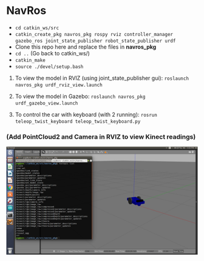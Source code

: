 # NavRos

- `cd catkin_ws/src`
- `catkin_create_pkg navros_pkg rospy rviz controller_manager gazebo_ros joint_state_publisher robot_state_publisher urdf`
-  Clone this repo here and replace the files in **navros_pkg**
- `cd ..` (Go back to catkin_ws/)
- `catkin_make`
- `source ./devel/setup.bash`

1. To view the model in RVIZ (using joint_state_publisher gui): `roslaunch navros_pkg urdf_rviz_view.launch`

2. To view the model in Gazebo: `roslaunch navros_pkg urdf_gazebo_view.launch `

3. To control the car with keyboard (with 2 running): `rosrun teleop_twist_keyboard teleop_twist_keyboard.py `

### (Add PointCloud2 and Camera in RVIZ to view Kinect readings)

![](Screenshot%20from%202019-02-09%2013-43-49.png)

